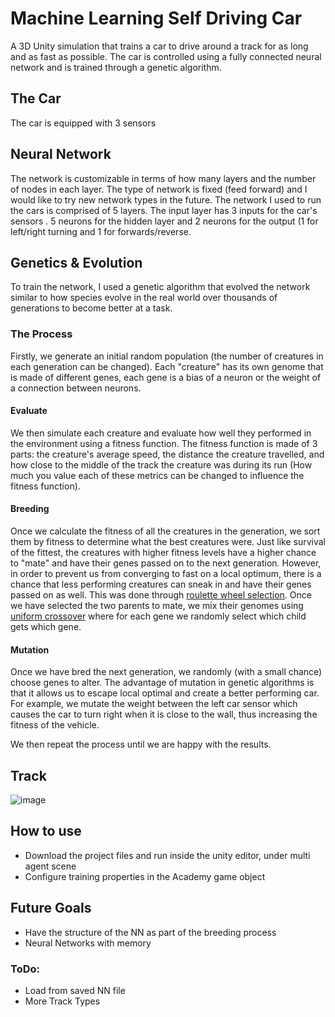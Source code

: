 # Machine Learning Self Driving Car

A 3D Unity simulation that trains a car to drive around a track for as long and as fast as possible. The car is controlled using a fully connected neural network and is trained through a genetic algorithm.




## The Car
The car is equipped with 3 sensors


## Neural Network
The network is customizable in terms of how many layers and the number of nodes in each layer. The type of network is fixed (feed forward) and I would like to try new network types in the future. 
The network I used to run the cars is comprised of 5 layers. The input layer has 3 inputs for the car's sensors . 5 neurons for the hidden layer and 2 neurons for the output (1 for left/right turning and 1 for forwards/reverse. 
  
## Genetics & Evolution
To train the network, I used a genetic algorithm that evolved the network similar to how species evolve in the real world over thousands of generations to become better at a task. 
### The Process
Firstly, we generate an initial random population (the number of creatures in each generation can be changed). Each "creature" has its own genome that is made of different genes, each gene is a bias of a neuron or the weight of a connection between neurons.
#### Evaluate
We then simulate each creature and evaluate how well they performed in the environment using a fitness function. The fitness function is made of 3 parts: the creature's average speed, the distance the creature travelled, and how close to the middle of the track the creature was during its run (How much you value each of these metrics can be changed to influence the fitness function).
#### Breeding
Once we calculate the fitness of all the creatures in the generation, we sort them by fitness to determine what the best creatures were. Just like survival of the fittest, the creatures with higher fitness levels have a higher chance to "mate" and have their genes passed on to the next generation. However, in order to prevent us from converging to fast on a local optimum, there is a chance that less performing creatures can sneak in and have their genes passed on as well. This was done through [roulette wheel selection](https://en.wikipedia.org/wiki/Fitness_proportionate_selection). Once we have selected the two parents to mate, we mix their genomes using [uniform crossover](https://en.wikipedia.org/wiki/Crossover_(genetic_algorithm)) where for each gene we randomly select which child gets which gene.
#### Mutation
Once we have bred the next generation, we randomly (with a small chance) choose genes to alter. The advantage of mutation in genetic algorithms is that it allows us to escape local optimal and create a better performing car. For example, we mutate the weight between the left car sensor which causes the car to turn right when it is close to the wall, thus increasing the fitness of the vehicle. 

We then repeat the process until we are happy with the results.
## Track
![image](https://user-images.githubusercontent.com/44118554/143688082-2fce7438-551c-48e8-a0f6-0acb9673c083.png)

## How to use
- Download the project files and run inside the unity editor, under multi agent scene
- Configure training properties in the Academy game object

## Future Goals
- Have the structure of the NN as part of the breeding process
- Neural Networks with memory

### ToDo:
- Load from saved NN file
- More Track Types


